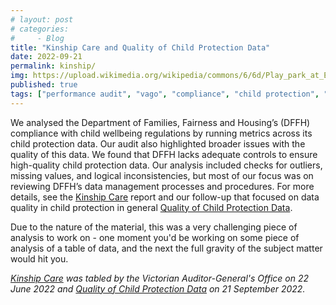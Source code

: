 ```yaml
---
# layout: post
# categories:
#     - Blog
title: "Kinship Care and Quality of Child Protection Data"
date: 2022-09-21
permalink: kinship/
img: https://upload.wikimedia.org/wikipedia/commons/6/6d/Play_park_at_Elie_Holiday_Park_-_geograph.org.uk_-_6112598.jpg
published: true
tags: ["performance audit", "vago", "compliance", "child protection", "data quality" ]
---
```


We analysed the Department of Families, Fairness and Housing’s (DFFH) compliance with child wellbeing regulations by running metrics across its child protection data. Our audit also highlighted broader issues with the quality of this data. We found that DFFH lacks adequate controls to ensure high-quality child protection data. Our analysis included checks for outliers, missing values, and logical inconsistencies, but most of our focus was on reviewing DFFH’s data management processes and procedures. For more details, see the [Kinship Care](https://www.audit.vic.gov.au/report/kinship-care) report and our follow-up that focused on data quality in child protection in general [Quality of Child Protection Data](https://www.audit.vic.gov.au/report/quality-child-protection-data).

Due to the nature of the material, this was a very challenging piece of analysis to work on - one moment you'd be working on some piece of analysis of a table of data, and the next the full gravity of the subject matter would hit you.

*[Kinship Care](https://www.audit.vic.gov.au/report/kinship-care) was tabled by the Victorian Auditor-General's Office on 22 June 2022 and [Quality of Child Protection Data](https://www.audit.vic.gov.au/report/quality-child-protection-data) on 21 September 2022.*
